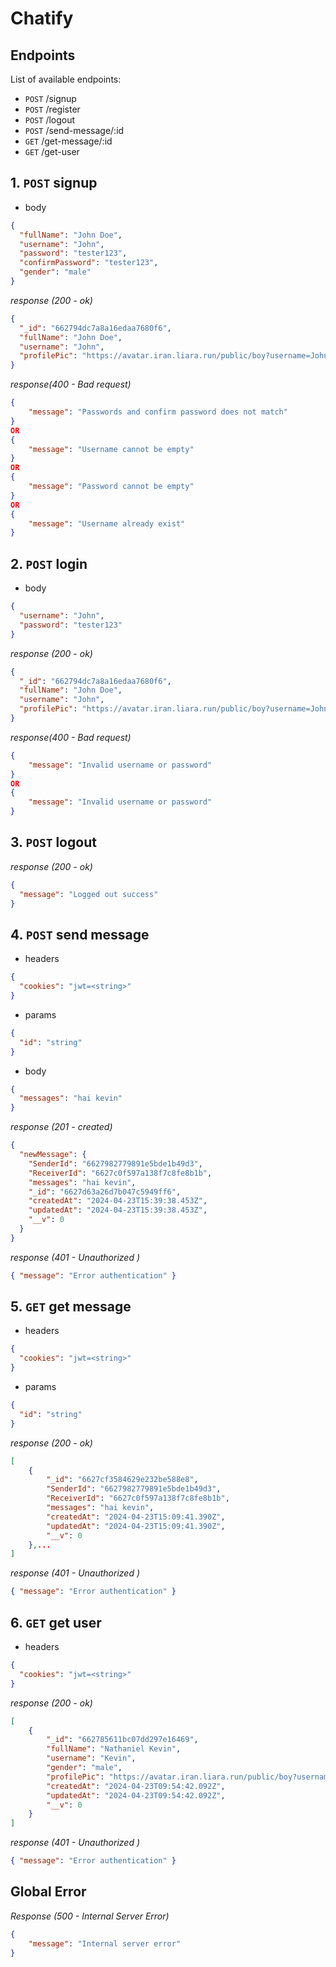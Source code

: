 # Chatify

## Endpoints

List of available endpoints:

- `POST` /signup
- `POST` /register
- `POST` /logout
- `POST` /send-message/:id
- `GET` /get-message/:id
- `GET` /get-user

## 1. `POST` signup

- body

```json
{
  "fullName": "John Doe",
  "username": "John",
  "password": "tester123",
  "confirmPassword": "tester123",
  "gender": "male"
}
```

_response (200 - ok)_

```json
{
  "_id": "662794dc7a8a16edaa7680f6",
  "fullName": "John Doe",
  "username": "John",
  "profilePic": "https://avatar.iran.liara.run/public/boy?username=John"
}
```

_response(400 - Bad request)_

```json
{
    "message": "Passwords and confirm password does not match"
}
OR
{
    "message": "Username cannot be empty"
}
OR
{
    "message": "Password cannot be empty"
}
OR
{
    "message": "Username already exist"
}
```

## 2. `POST` login

- body

```json
{
  "username": "John",
  "password": "tester123"
}
```

_response (200 - ok)_

```json
{
  "_id": "662794dc7a8a16edaa7680f6",
  "fullName": "John Doe",
  "username": "John",
  "profilePic": "https://avatar.iran.liara.run/public/boy?username=John"
}
```

_response(400 - Bad request)_

```json
{
    "message": "Invalid username or password"
}
OR
{
    "message": "Invalid username or password"
}
```

## 3. `POST` logout

_response (200 - ok)_

```json
{
  "message": "Logged out success"
}
```

## 4. `POST` send message

- headers

```json
{
  "cookies": "jwt=<string>"
}
```

- params

```json
{
  "id": "string"
}
```

- body

```json
{
  "messages": "hai kevin"
}
```

_response (201 - created)_

```json
{
  "newMessage": {
    "SenderId": "6627982779891e5bde1b49d3",
    "ReceiverId": "6627c0f597a138f7c8fe8b1b",
    "messages": "hai kevin",
    "_id": "6627d63a26d7b047c5949ff6",
    "createdAt": "2024-04-23T15:39:38.453Z",
    "updatedAt": "2024-04-23T15:39:38.453Z",
    "__v": 0
  }
}
```
_response (401 - Unauthorized )_

```json
{ "message": "Error authentication" }
```

## 5. `GET` get message

- headers

```json
{
  "cookies": "jwt=<string>"
}
```

- params

```json
{
  "id": "string"
}
```

_response (200 - ok)_

```json
[
    {
        "_id": "6627cf3584629e232be588e8",
        "SenderId": "6627982779891e5bde1b49d3",
        "ReceiverId": "6627c0f597a138f7c8fe8b1b",
        "messages": "hai kevin",
        "createdAt": "2024-04-23T15:09:41.390Z",
        "updatedAt": "2024-04-23T15:09:41.390Z",
        "__v": 0
    },...
]
```
_response (401 - Unauthorized )_

```json
{ "message": "Error authentication" }
```
## 6. `GET` get user

- headers

```json
{
  "cookies": "jwt=<string>"
}
```


_response (200 - ok)_

```json
[
    {
        "_id": "662785611bc07dd297e16469",
        "fullName": "Nathaniel Kevin",
        "username": "Kevin",
        "gender": "male",
        "profilePic": "https://avatar.iran.liara.run/public/boy?username=Kevin",
        "createdAt": "2024-04-23T09:54:42.092Z",
        "updatedAt": "2024-04-23T09:54:42.092Z",
        "__v": 0
    }
]
```
_response (401 - Unauthorized )_

```json
{ "message": "Error authentication" }
```

## Global Error

_Response (500 - Internal Server Error)_

```JSON
{
    "message": "Internal server error"
}
```
